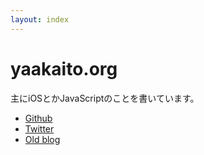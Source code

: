 ```yaml
---
layout: index
---
```

# yaakaito.org
主にiOSとかJavaScriptのことを書いています。

* [Github](http://github.com/yaakaito)
* [Twitter](http://twitter.com/yaakaito)
* [Old blog](http://yaakaito.hatenablog.com)
